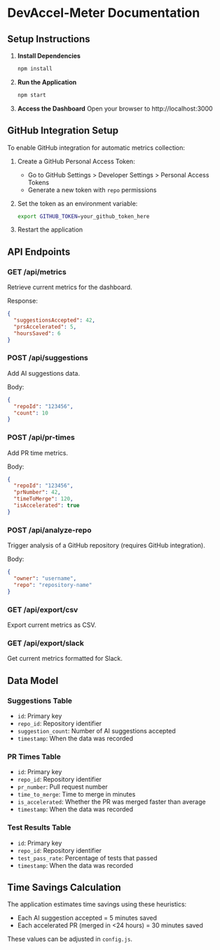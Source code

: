 # DevAccel-Meter Documentation

## Setup Instructions

1. **Install Dependencies**
   ```bash
   npm install
   ```

2. **Run the Application**
   ```bash
   npm start
   ```

3. **Access the Dashboard**
   Open your browser to http://localhost:3000

## GitHub Integration Setup

To enable GitHub integration for automatic metrics collection:

1. Create a GitHub Personal Access Token:
   - Go to GitHub Settings > Developer Settings > Personal Access Tokens
   - Generate a new token with `repo` permissions

2. Set the token as an environment variable:
   ```bash
   export GITHUB_TOKEN=your_github_token_here
   ```

3. Restart the application

## API Endpoints

### GET /api/metrics
Retrieve current metrics for the dashboard.

Response:
```json
{
  "suggestionsAccepted": 42,
  "prsAccelerated": 5,
  "hoursSaved": 6
}
```

### POST /api/suggestions
Add AI suggestions data.

Body:
```json
{
  "repoId": "123456",
  "count": 10
}
```

### POST /api/pr-times
Add PR time metrics.

Body:
```json
{
  "repoId": "123456",
  "prNumber": 42,
  "timeToMerge": 120,
  "isAccelerated": true
}
```

### POST /api/analyze-repo
Trigger analysis of a GitHub repository (requires GitHub integration).

Body:
```json
{
  "owner": "username",
  "repo": "repository-name"
}
```

### GET /api/export/csv
Export current metrics as CSV.

### GET /api/export/slack
Get current metrics formatted for Slack.

## Data Model

### Suggestions Table
- `id`: Primary key
- `repo_id`: Repository identifier
- `suggestion_count`: Number of AI suggestions accepted
- `timestamp`: When the data was recorded

### PR Times Table
- `id`: Primary key
- `repo_id`: Repository identifier
- `pr_number`: Pull request number
- `time_to_merge`: Time to merge in minutes
- `is_accelerated`: Whether the PR was merged faster than average
- `timestamp`: When the data was recorded

### Test Results Table
- `id`: Primary key
- `repo_id`: Repository identifier
- `test_pass_rate`: Percentage of tests that passed
- `timestamp`: When the data was recorded

## Time Savings Calculation

The application estimates time savings using these heuristics:
- Each AI suggestion accepted = 5 minutes saved
- Each accelerated PR (merged in <24 hours) = 30 minutes saved

These values can be adjusted in `config.js`.